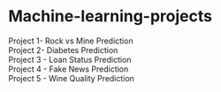 # Machine-learning-projects

Project 1- Rock vs Mine Prediction
<br>
Project 2- Diabetes Prediction 
<br>
Project 3 - Loan Status Prediction
<br>
Project 4 - Fake News Prediction
<br>
Project 5 - Wine Quality Prediction
